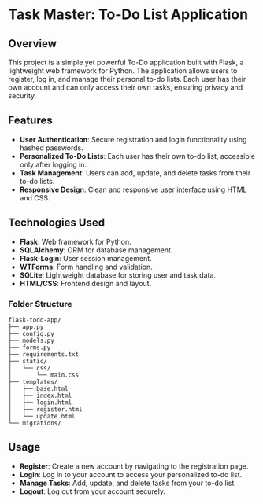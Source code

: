 # Task Master: To-Do List Application

## Overview

This project is a simple yet powerful To-Do application built with Flask, a lightweight web framework for Python. The application allows users to register, log in, and manage their personal to-do lists. Each user has their own account and can only access their own tasks, ensuring privacy and security.

## Features

- **User Authentication**: Secure registration and login functionality using hashed passwords.
- **Personalized To-Do Lists**: Each user has their own to-do list, accessible only after logging in.
- **Task Management**: Users can add, update, and delete tasks from their to-do lists.
- **Responsive Design**: Clean and responsive user interface using HTML and CSS.

## Technologies Used

- **Flask**: Web framework for Python.
- **SQLAlchemy**: ORM for database management.
- **Flask-Login**: User session management.
- **WTForms**: Form handling and validation.
- **SQLite**: Lightweight database for storing user and task data.
- **HTML/CSS**: Frontend design and layout.

### Folder Structure

```
flask-todo-app/
├── app.py
├── config.py
├── models.py
├── forms.py
├── requirements.txt
├── static/
│   └── css/
│       └── main.css
├── templates/
│   ├── base.html
│   ├── index.html
│   ├── login.html
│   ├── register.html
│   └── update.html
└── migrations/
```

## Usage

- **Register**: Create a new account by navigating to the registration page.
- **Login**: Log in to your account to access your personalized to-do list.
- **Manage Tasks**: Add, update, and delete tasks from your to-do list.
- **Logout**: Log out from your account securely.

